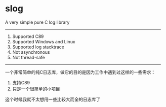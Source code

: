 # slog
A very simple pure C log library

------------------------------

1. Supported C89
2. Supported Windows and Linux
3. Supported log stacktrace
4. Not asynchronous
5. Not thread-safe

------------------------------

一个非常简单的纯C日志库，做它的目的是因为工作中遇到过这样的一些需求：  

1. 支持C89
2. 只是一个很简单的小项目

这个时候我就不太想用一些比较大而全的日志库了